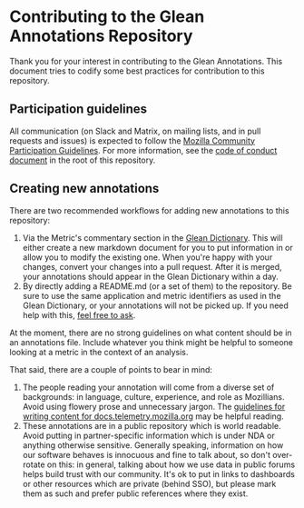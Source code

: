 # Contributing to the Glean Annotations Repository

Thank you for your interest in contributing to the Glean Annotations. This
document tries to codify some best practices for contribution to this
repository.

## Participation guidelines

All communication (on Slack and Matrix, on mailing lists, and in pull requests and issues) is expected to follow the [Mozilla Community Participation Guidelines](https://www.mozilla.org/about/governance/policies/participation/).
For more information, see the [code of conduct document](./CODE_OF_CONDUCT.md)
in the root of this repository.

## Creating new annotations

There are two recommended workflows for adding new annotations to this repository:

1. Via the Metric's commentary section in the [Glean Dictionary](https://dictionary.protosaur.dev). This
   will either create a new markdown document for you to put information in or allow you to modify the
   existing one. When you're happy with your changes, convert your changes into a pull request. After
   it is merged, your annotations should appear in the Glean Dictionary within a day.
2. By directly adding a README.md (or a set of them) to the repository. Be sure to use the same application
   and metric identifiers as used in the Glean Dictionary, or your annotations will not be picked up. If
   you need help with this, [feel free to ask](https://docs.telemetry.mozilla.org/concepts/getting_help.html).

At the moment, there are no strong guidelines on what content should be in an annotations file. Include
whatever you think might be helpful to someone looking at a metric in the context of an analysis.

That said, there are a couple of points to bear in mind:

1. The people reading your annotation will come from a diverse set of backgrounds: in language,
   culture, experience, and role as Mozillians. Avoid using flowery prose and unnecessary
   jargon. The
   [guidelines for writing content for docs.telemetry.mozilla.org](https://docs.telemetry.mozilla.org/contributing/style_guide.html)
   may be helpful reading.
2. These annotations are in a public repository which is world readable. Avoid putting
   in partner-specific information which is under NDA or anything otherwise sensitive.
   Generally speaking, information on how our software behaves is innocuous and fine to
   talk about, so don't over-rotate on this: in general, talking about how we use data
   in public forums helps build trust with our community. It's ok to put in links to dashboards
   or other resources which are private (behind SSO), but please mark them as such and prefer
   public references where they exist.
